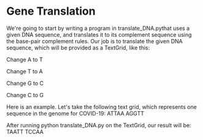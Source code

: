 # Gene Translation

We're going to start by writing a program in translate_DNA.pythat uses a given DNA sequence, and translates it to its complement sequence using the base-pair complement rules. Our job is to translate the given DNA sequence, which will be provided as a TextGrid, like this:

Change A to T

Change T to A

Change G to C

Change C to G

Here is an example. Let's take the following text grid, which represents one sequence in the genome for COVID-19:
ATTAA
AGGTT

After running python translate_DNA.py on the TextGrid, our result will be:
TAATT
TCCAA
